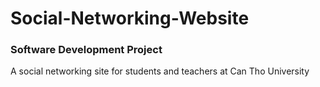 # Social-Networking-Website
<h3>Software Development Project</h3>
<p>A social networking site for students and teachers at Can Tho University</p>
